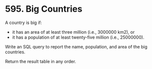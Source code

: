 # 595. Big Countries

A country is big if:

- it has an area of at least three million (i.e., 3000000 km2), or
- it has a population of at least twenty-five million (i.e., 25000000).

Write an SQL query to report the name, population, and area of the big countries.

Return the result table in any order.

